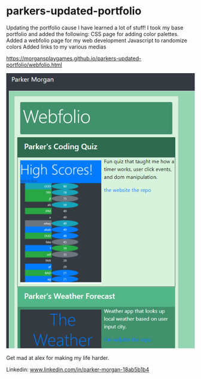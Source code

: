 # parkers-updated-portfolio
Updating the portfolio cause I have learned a lot of stuff!
I took my base portfolio and added the following:
CSS page for adding color palettes.
Added a webfolio page for my web development
Javascript to randomize colors
Added links to my various medias

https://morgansplaygames.github.io/parkers-updated-portfolio/webfolio.html

![image](pics\Screenshotwebfolio.png)



Get mad at alex for making my life harder.

Linkedin:
www.linkedin.com/in/parker-morgan-18ab5b1b4